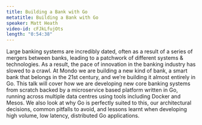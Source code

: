```yaml
---
title: Building a Bank with Go
metatitle: Building a Bank with Go
speaker: Matt Heath
video-id: cFJkLfujOts
length: "0:54:38"
---
```

Large banking systems are incredibly dated, often as a result of a series of mergers between banks, leading to a patchwork of different systems & technologies. As a result, the pace of innovation in the banking industry has slowed to a crawl. At Mondo we are building a new kind of bank, a smart bank that belongs in the 21st century, and we’re building it almost entirely in Go. This talk will cover how we are developing new core banking systems from scratch backed by a microservice based platform written in Go, running across multiple data centres using tools including Docker and Mesos. We also look at why Go is perfectly suited to this, our architectural decisions, common pitfalls to avoid, and lessons learnt when developing high volume, low latency, distributed Go applications.